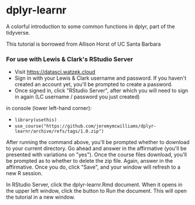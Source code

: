 # dplyr-learnr
A colorful introduction to some common functions in dplyr, part of the tidyverse. 

This tutorial is borrowed from Allison Horst of UC Santa Barbara


### For use with Lewis & Clark's RStudio Server

* Visit <a href='https://datasci.watzek.cloud' target='_blank'>https://datasci.watzek.cloud</a>
* Sign in with your Lewis & Clark username and password. If you haven't created an account yet, you'll be prompted to create a password.
* Once signed in, click "RStudio Server", after which you will need to sign in again (LC username / password you just created)

in console (lower left-hand corner):
* `library(usethis)`
* `use_course("https://github.com/jeremymcwilliams/dplyr-learnr/archive/refs/tags/1.0.zip")`

After running the command above, you'll be prompted whether to download to your current directory. Go ahead and answer in the affirmative (you'll be presented with variations on "yes"). Once the course files download, you'll be prompted as to whether to delete the zip file. Again, answer in the affirmative. Once you do, click "Save", and your window will refresh to a new R session.

In RStudio Server, click the dplyr-learnr.Rmd document. When it opens in the upper left window, click the button to Run the document. This will open the tutorial in a new window.


